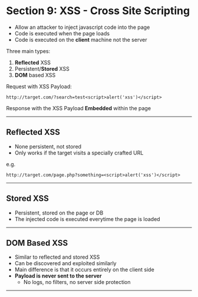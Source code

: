 # Section 9: XSS - Cross Site Scripting

- Allow an attacker to inject javascript code into the page
- Code is executed when the page loads
- Code is executed on the **client** machine not the server

Three main types:
1. **Reflected** XSS
2. Persistent/**Stored** XSS
3. **DOM** based XSS


Request with XSS Payload:

```
http://target.com/?search=test<script>alert('xss')</script>
```

Response with the XSS Payload **Embedded** within the page

----

## Reflected XSS

- None persistent, not stored
- Only works if the target visits a specially crafted URL

e.g.
```
http://target.com/page.php?something=<script>alert('xss')</script>
```

---

## Stored XSS

- Persistent, stored on the page or DB
- The injected code is executed everytime the page is loaded

---

## DOM Based XSS

- Similar to reflected and stored XSS
- Can be discovered and exploited similarly
- Main difference is that it occurs entirely on the client side
- **Payload is never sent to the server**
  - No logs, no filters, no server side protection

 ---
